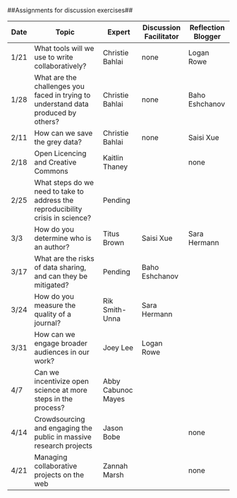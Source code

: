 ##Assignments for discussion exercises##

Date | Topic | Expert | Discussion Facilitator | Reflection Blogger
----|-----|----|-----|------
1/21|What tools will we use to write collaboratively? | Christie Bahlai | none | Logan Rowe
1/28|What are the challenges you faced in trying to understand data produced by others?|Christie Bahlai| none | Baho Eshchanov
2/11|How can we save the grey data?| Christie Bahlai | none | Saisi Xue
2/18|Open Licencing and Creative Commons| Kaitlin Thaney | |none
2/25|What steps do we need to take to address the reproducibility crisis in science? | Pending | |
3/3| How do you determine who is an author?|Titus Brown |Saisi Xue |Sara Hermann
3/17|What are the risks of data sharing, and can they be mitigated? |Pending |Baho Eshchanov |
3/24|How do you measure the quality of a journal? |Rik Smith-Unna |Sara Hermann |
3/31|How can we engage broader audiences in our work? |Joey Lee |Logan Rowe |
4/7|Can we incentivize open science at more steps in the process? | Abby Cabunoc Mayes | |
4/14|Crowdsourcing and engaging the public in massive research projects | Jason Bobe | | none
4/21| Managing collaborative projects on the web| Zannah Marsh | |none

